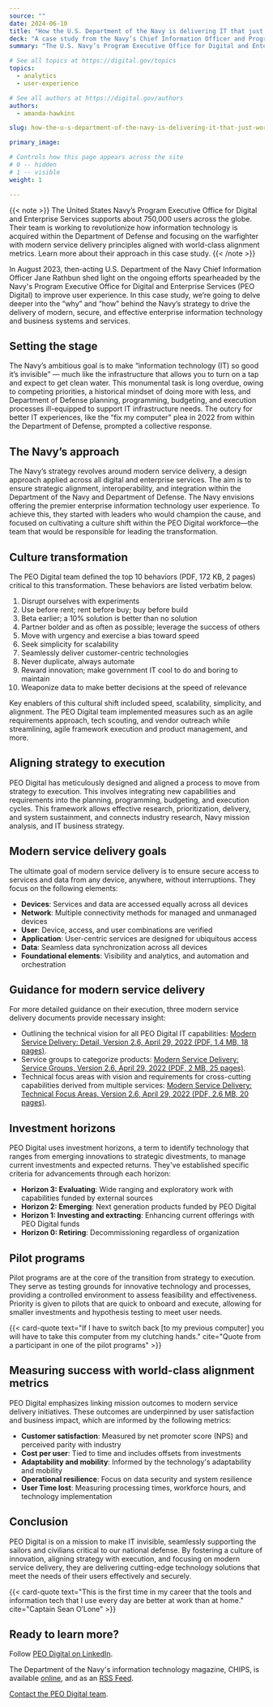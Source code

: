```yaml
---
source: ""
date: 2024-06-10
title: "How the U.S. Department of the Navy is delivering IT that just works"
deck: "A case study from the Navy’s Chief Information Officer and Program Executive Office for Digital and Enterprise Services"
summary: "The U.S. Navy’s Program Executive Office for Digital and Enterprise Services is working to revolutionize how information technology is acquired."

# See all topics at https://digital.gov/topics
topics:
  - analytics
  - user-experience

# See all authors at https://digital.gov/authors
authors:
  - amanda-hawkins

slug: how-the-u-s-department-of-the-navy-is-delivering-it-that-just-works

primary_image: 

# Controls how this page appears across the site
# 0 -- hidden
# 1 -- visible
weight: 1

---
```


{{< note >}}
The United States Navy’s Program Executive Office for Digital and Enterprise Services supports about 750,000 users across the globe. Their team is working to revolutionize how information technology is acquired within the Department of Defense and focusing on the warfighter with modern service delivery principles aligned with world-class alignment metrics. Learn more about their approach in this case study.
{{< /note >}}

In August 2023, then-acting U.S. Department of the Navy Chief Information Officer Jane Rathbun shed light on the ongoing efforts spearheaded by the Navy's Program Executive Office for Digital and Enterprise Services (PEO Digital) to improve user experience. In this case study, we’re going to delve deeper into the “why” and “how” behind the Navy’s strategy to drive the delivery of modern, secure, and effective enterprise information technology and business systems and services.

## Setting the stage

The Navy’s ambitious goal is to make “information technology (IT) so good it’s invisible” — much like the infrastructure that allows you to turn on a tap and expect to get clean water. This monumental task is long overdue, owing to competing priorities, a historical mindset of doing more with less, and Department of Defense planning, programming, budgeting, and execution processes ill-equipped to support IT infrastructure needs. The outcry for better IT experiences, like the “fix my computer” plea in 2022 from within the Department of Defense, prompted a collective response. 

## The Navy’s approach

The Navy’s strategy revolves around modern service delivery, a design approach applied across all digital and enterprise services. The aim is to ensure strategic alignment, interoperability, and integration within the Department of the Navy and Department of Defense. The Navy envisions offering the premier enterprise information technology user experience. To achieve this, they started with leaders who would champion the cause, and focused on cultivating a culture shift within the PEO Digital workforce—the team that would be responsible for leading the transformation.

## Culture transformation

The PEO Digital team defined the top 10 behaviors (PDF, 172 KB, 2 pages) critical to this transformation. These behaviors are listed verbatim below.

1. Disrupt ourselves with experiments  
2. Use before rent; rent before buy; buy before build 
3. Beta earlier; a 10% solution is better than no solution 
4. Partner bolder and as often as possible; leverage the success of others 
5. Move with urgency and exercise a bias toward speed 
6. Seek simplicity for scalability
7. Seamlessly deliver customer-centric technologies
8. Never duplicate, always automate
9. Reward innovation; make government IT cool to do and boring to maintain 
10. Weaponize data to make better decisions at the speed of relevance

Key enablers of this cultural shift included speed, scalability, simplicity, and alignment. The PEO Digital team implemented measures such as an agile requirements approach, tech scouting, and vendor outreach while streamlining, agile framework execution and product management, and more.

## Aligning strategy to execution

PEO Digital has meticulously designed and aligned a process to move from strategy to execution. This involves integrating new capabilities and requirements into the planning, programming, budgeting, and execution cycles. This framework allows effective research, prioritization, delivery, and system sustainment, and connects industry research, Navy mission analysis, and IT business strategy.

## Modern service delivery goals

The ultimate goal of modern service delivery is to ensure secure access to services and data from any device, anywhere, without interruptions. They focus on the following elements:

* **Devices**: Services and data are accessed equally across all devices
* **Network**: Multiple connectivity methods for managed and unmanaged devices
* **User**: Device, access, and user combinations are verified
* **Application**: User-centric services are designed for ubiquitous access
* **Data**: Seamless data synchronization across all devices
* **Foundational elements**: Visibility and analytics, and automation and orchestration

## Guidance for modern service delivery

For more detailed guidance on their execution, three modern service delivery documents provide necessary insight:

* Outlining the technical vision for all PEO Digital IT capabilities: [Modern Service Delivery: Detail, Version 2.6, April 29, 2022 (PDF, 1.4 MB, 18 pages)](https://www.peodigital.navy.mil/Portals/96/Documents/Modern-Service-Delivery-Detail-20220429-rev2.6.pdf).
* Service groups to categorize products: [Modern Service Delivery: Service Groups, Version 2.6, April 29, 2022 (PDF, 2 MB, 25 pages)](https://www.peodigital.navy.mil/Portals/96/Documents/Modern-Service-Delivery-SG-20220429-rev2.6.pdf).
* Technical focus areas with vision and requirements for cross-cutting capabilities derived from multiple services: [Modern Service Delivery: Technical Focus Areas, Version 2.6, April 29, 2022 (PDF, 2.6 MB, 20 pages)](https://www.peodigital.navy.mil/Portals/96/Documents/Modern-Service-Delivery-TFA-20220429-rev2.6.pdf).

## Investment horizons

PEO Digital uses investment horizons, a term to identify technology that ranges from emerging innovations to strategic divestments, to manage current investments and expected returns. They've established specific criteria for advancements through each horizon:

* **Horizon 3: Evaluating**: Wide ranging and exploratory work with capabilities funded by external sources 
* **Horizon 2: Emerging**: Next generation products funded by PEO Digital 
* **Horizon 1: Investing and extracting**: Enhancing current offerings with PEO Digital funds  
* **Horizon 0: Retiring**: Decommissioning regardless of organization 

## Pilot programs

Pilot programs are at the core of the transition from strategy to execution. They serve as testing grounds for innovative technology and processes, providing a controlled environment to assess feasibility and effectiveness. Priority is given to pilots that are quick to onboard and execute, allowing for smaller investments and hypothesis testing to meet user needs.

{{< card-quote text="If I have to switch back &#91;to my previous computer&#93; you will have to take this computer from my clutching hands." cite="Quote from a participant in one of the pilot programs" >}}

## Measuring success with world-class alignment metrics

PEO Digital emphasizes linking mission outcomes to modern service delivery initiatives. These outcomes are underpinned by user satisfaction and business impact, which are informed by the following metrics:

* **Customer satisfaction**: Measured by net promoter score (NPS) and perceived parity with industry
* **Cost per user**: Tied to time and includes offsets from investments
* **Adaptability and mobility**: Informed by the technology's adaptability and mobility
* **Operational resilience**: Focus on data security and system resilience
* **User Time lost**: Measuring processing times, workforce hours, and technology implementation

## Conclusion 

PEO Digital is on a mission to make IT invisible, seamlessly supporting the sailors and civilians critical to our national defense. By fostering a culture of innovation, aligning strategy with execution, and focusing on modern service delivery, they are delivering cutting-edge technology solutions that meet the needs of their users effectively and securely.

{{< card-quote text="This is the first time in my career that the tools and information tech that I use every day are better at work than at home." cite="Captain Sean O’Lone" >}}

## Ready to learn more?

Follow [PEO Digital on LinkedIn](https://www.linkedin.com/company/donpeodigital).

The Department of the Navy's information technology magazine, CHIPS, is available [online](https://www.doncio.navy.mil/chips/), and as an [RSS Feed](https://www.doncio.navy.mil/RSSFeeds.aspx).

[Contact the PEO Digital team](https://www.peodigital.navy.mil/Contact/).
